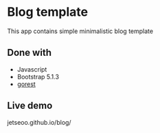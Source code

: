 # Blog template
This app contains simple minimalistic blog template

## Done with
- Javascript
- Bootstrap 5.1.3
- [gorest](https://gorest.co.in/)

## Live demo
jetseoo.github.io/blog/
